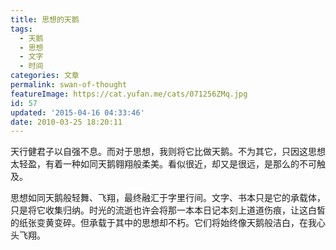 ```yaml
---
title: 思想的天鹅
tags:
  - 天鹅
  - 思想
  - 文字
  - 时间
categories: 文章
permalink: swan-of-thought
featureImage: https://cat.yufan.me/cats/071256ZMq.jpg
id: 57
updated: '2015-04-16 04:33:46'
date: 2010-03-25 18:20:11
---
```


天行健君子以自强不息。而对于思想，我则将它比做天鹅。不为其它，只因这思想太轻盈，有着一种如同天鹅翱翔般柔美。看似很近，却又是很远，是那么的不可触及。

思想如同天鹅般轻舞、飞翔，最终融汇于字里行间。文字、书本只是它的承载体，只是将它收集归纳。时光的流逝也许会将那一本本日记本刻上道道伤痕，让这白皙的纸张变黄变碎。但承载于其中的思想却不朽。它们将始终像天鹅般洁白，在我心头飞翔。
